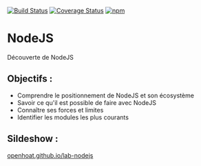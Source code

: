[![Build Status](https://travis-ci.org/openhoat/lab-nodejs.png?branch=master)](https://travis-ci.org/openhoat/lab-nodejs)
[![Coverage Status](https://coveralls.io/repos/github/openhoat/lab-nodejs/badge.svg?branch=master)](https://coveralls.io/github/openhoat/lab-nodejs?branch=master)
[![npm](https://img.shields.io/npm/l/express.svg?style=flat-square)]()

# NodeJS

Découverte de NodeJS

## Objectifs :

- Comprendre le positionnement de NodeJS et son écosystème
- Savoir ce qu'il est possible de faire avec NodeJS
- Connaître ses forces et limites
- Identifier les modules les plus courants 

## Sildeshow :

[openhoat.github.io/lab-nodejs](https://openhoat.github.io/lab-nodejs/)

<!--
## Ressources :

- https://github.com/JustinDrake/node-es6-examples
-->